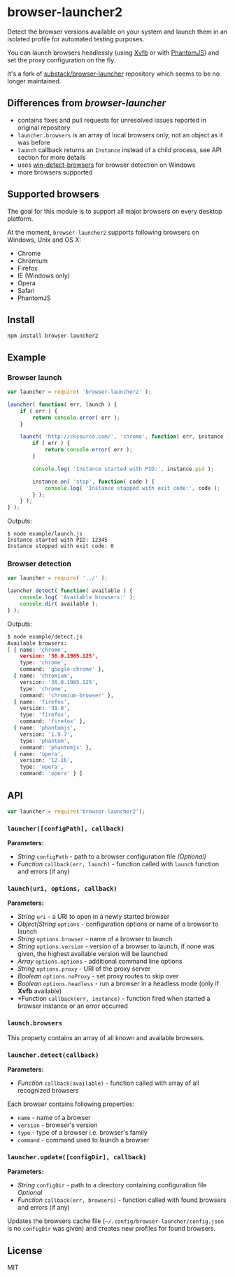 # browser-launcher2

Detect the browser versions available on your system and launch them in an
isolated profile for automated testing purposes.

You can launch browsers headlessly (using [Xvfb](http://en.wikipedia.org/wiki/Xvfb) or with [PhantomJS](http://phantomjs.org/)) and set
the proxy configuration on the fly.

It's a fork of [substack/browser-launcher](https://github.com/substack/browser-launcher) repository which seems to be no longer maintained.

## Differences from *browser-launcher*

- contains fixes and pull requests for unresolved issues reported in original repository
- `launcher.browsers` is an array of local browsers only, not an object as it was before
- `launch` callback returns an `Instance` instead of a child process, see API section for more details
- uses [win-detect-browsers](https://github.com/vweevers/win-detect-browsers) for browser detection on Windows
- more browsers supported

## Supported browsers

The goal for this module is to support all major browsers on every desktop platform.

At the moment, `browser-launcher2` supports following browsers on Windows, Unix and OS X:

- Chrome
- Chromium
- Firefox
- IE (Windows only)
- Opera
- Safari
- PhantomJS

## Install

```
npm install browser-launcher2
```

## Example

### Browser launch
```js
var launcher = require( 'browser-launcher2' );

launcher( function( err, launch ) {
	if ( err ) {
		return console.error( err );
	}

	launch( 'http://cksource.com/', 'chrome', function( err, instance ) {
		if ( err ) {
			return console.error( err );
		}

		console.log( 'Instance started with PID:', instance.pid );

		instance.on( 'stop', function( code ) {
			console.log( 'Instance stopped with exit code:', code );
		} );
	} );
} );
```

Outputs:

```
$ node example/launch.js 
Instance started with PID: 12345
Instance stopped with exit code: 0
```

### Browser detection
```js
var launcher = require( '../' );

launcher.detect( function( available ) {
	console.log( 'Available browsers:' );
	console.dir( available );
} );
```

Outputs:

```bash
$ node example/detect.js 
Available browsers:
[ { name: 'chrome',
    version: '36.0.1985.125',
    type: 'chrome',
    command: 'google-chrome' },
  { name: 'chromium',
    version: '36.0.1985.125',
    type: 'chrome',
    command: 'chromium-browser' },
  { name: 'firefox',
    version: '31.0',
    type: 'firefox',
    command: 'firefox' },
  { name: 'phantomjs',
    version: '1.9.7',
    type: 'phantom',
    command: 'phantomjs' },
  { name: 'opera',
    version: '12.16',
    type: 'opera',
    command: 'opera' } ]
```


## API

``` js
var launcher = require('browser-launcher2');
```

### `launcher([configPath], callback)`

**Parameters:**
- *String* `configPath` - path to a browser configuration file *(Optional)*
- *Function* `callback(err, launch)` - function called with `launch` function and errors (if any)

### `launch(uri, options, callback)`

**Parameters:**
- *String* `uri` - a URI to open in a newly started browser
- *Object|String* `options` - configuration options or name of a browser to launch
- *String* `options.browser` - name of a browser to launch
- *String* `options.version` - version of a browser to launch, if none was given, the highest available version will be launched
- *Array* `options.options` - additional command line options
- *String* `options.proxy` - URI of the proxy server
- *Boolean* `options.noProxy` - set proxy routes to skip over
- *Boolean* `options.headless` - run a browser in a headless mode (only if **Xvfb** available)
- *Function `callback(err, instance)` - function fired when started a browser instance or an error occurred

### `launch.browsers`

This property contains an array of all known and available browsers.

### `launcher.detect(callback)`

**Parameters:**
- *Function* `callback(available)` - function called with array of all recognized browsers

Each browser contains following properties:
- `name` - name of a browser
- `version` - browser's version
- `type` - type of a browser i.e. browser's family
- `command` - command used to launch a browser

### `launcher.update([configDir], callback)`

**Parameters:**
- *String* `configDir` - path to a directory containing configuration file *Optional*
- *Function* `callback(err, browsers)` - function called with found browsers and errors (if any)
 
Updates the browsers cache file (`~/.config/browser-launcher/config.json` is no `configDir` was given) and creates new profiles for found browsers.

## License

MIT
